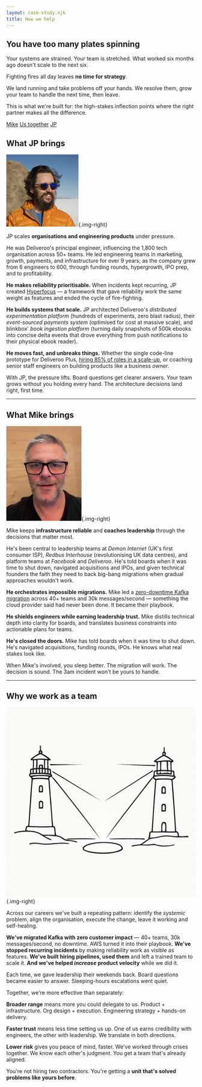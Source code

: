 ```yaml
---
layout: case-study.njk
title: How we help
---
```


## You have too many plates spinning

Your systems are strained. Your team is stretched. What worked six months ago doesn't scale to the next six.

Fighting fires all day leaves **no time for strategy**.

We land running and take problems off your hands. We resolve them, grow your team to handle the next time, then leave.

This is what we're built for: the high-stakes inflection points where the right partner makes all the difference.

<div class="flex gap-4 my-8 justify-center md:sticky md:top-0 md:z-100 md:py-4 md:-mx-4 md:px-4">
  <a href="#what-mike-brings" class="btn btn-soft btn-primary btn-sm">Mike</a>
  <a href="#why-we-work-as-a-team" class="btn btn-soft btn-accent btn-sm">Us together</a>
  <a href="#what-jp-brings" class="btn btn-soft btn-primary btn-sm">JP</a>
</div>

## What JP brings

![JP](/assets/JP.png){.img-right}

JP scales **organisations and engineering products** under pressure.

He was Deliveroo's principal engineer, influencing the 1,800 tech organisation across 50+ teams. He led engineering teams in marketing, growth, payments, and infrastructure for over 9 years; as the company grew from 6 engineers to 600, through funding rounds, hypergrowth, IPO prep, and to profitability.

**He makes reliability prioritisable.** When incidents kept recurring, JP created [Hyperfocus](/case-studies/hyperfocus/) — a framework that gave reliability work the same weight as features and ended the cycle of fire-fighting.

**He builds systems that scale.** JP architected Deliveroo's _distributed experimentation platform_ (hundreds of experiments, zero blast radius), their _event-sourced payments system_ (optimised for cost at massive scale), and blinkbox' _book ingestion platform_ (turning daily snapshots of 500k ebooks into concise delta events that drove everything from push notifications to their physical ebook reader).

**He moves fast, and unbreaks things.** Whether the single code-line prototype for Deliveroo Plus, [hiring 85% of roles in a scale-up](/case-studies/hiring/), or coaching senior staff engineers on building products like a business _owner_.

With JP, the pressure lifts. Board questions get clearer answers. Your team grows without you holding every hand. The architecture decisions land right, first time.

---

## What Mike brings

![Mike](/assets/mike.png){.img-right}

Mike keeps **infrastructure reliable** and **coaches leadership** through the decisions that matter most.

He's been central to leadership teams at _Demon Internet_ (UK's first consumer ISP), _Redbus Interhouse_ (revolutionising UK data centres), and platform teams at _Facebook_ and _Deliveroo_. He's told boards when it was time to shut down, navigated acquisitions and IPOs, and given technical founders the faith they need to back big-bang migrations when gradual approaches wouldn't work.

**He orchestrates impossible migrations.** Mike led a [zero-downtime Kafka migration](/case-studies/migration/) across 40+ teams and 30k messages/second — something the cloud provider said had never been done. It became their playbook.

**He shields engineers while earning leadership trust.** Mike distills technical depth into clarity for boards, and translates business constraints into actionable plans for teams.

**He's closed the doors.** Mike has told boards when it was time to shut down. He's navigated acquisitions, funding rounds, IPOs. He knows what real stakes look like.

When Mike's involved, you sleep better. The migration will work. The decision is sound. The 3am incident won't be yours to handle.

---

## Why we work as a team

![Two lighthouses lighting one spot from two directions](/assets/twin.png){.img-right}

Across our careers we've built a repeating pattern: identify the _systemic_ problem, align the organisation, execute the change, leave it working and self-healing.

**We've migrated Kafka with zero customer impact** — 40+ teams, 30k messages/second, no downtime. AWS turned it into their playbook. **We've stopped recurring incidents** by making reliability work as visible as features. **We've built hiring pipelines, used them** and left a trained team to scale it. **And we've helped _increase_ product velocity** while we did it.

Each time, we gave leadership their weekends back. Board questions became easier to answer. Sleeping-hours escalations went quiet.

Together, we're more effective than separately:

**Broader range** means more you could delegate to us. Product + infrastructure. Org design + execution. Engineering strategy + hands-on delivery.

**Faster trust** means less time setting us up. One of us earns credibility with engineers, the other with leadership. We translate in both directions.

**Lower risk** gives you peace of mind, faster. We've worked through crises together. We know each other's judgment. You get a team that's already aligned.

You're not hiring two contractors. You're getting a **unit that's solved problems like yours before**.
